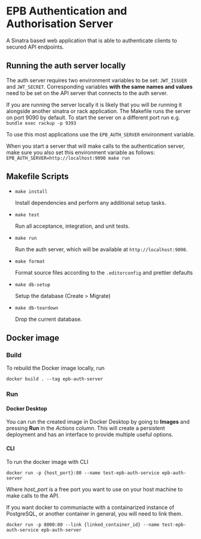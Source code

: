 # EPB Authentication and Authorisation Server

A Sinatra based web application that is able to authenticate clients to secured 
API endpoints.

## Running the auth server locally

The auth server requires two environment variables to be set: `JWT_ISSUER` and 
`JWT_SECRET`. Corresponding variables **with the same names and values** need 
to be set on the API server that connects to the auth server.

If you are running the server locally it is likely that you will be running it 
alongside another sinatra or rack application. The Makefile runs the server on
port 9090 by default. To start the server on a different port run e.g. 
`bundle exec rackup -p 9393`

To use this most applications use the `EPB_AUTH_SERVER` environment variable.

When you start a server that will make calls to the authentication server, make
sure you also set this environment variable as follows:
`EPB_AUTH_SERVER=http://localhost:9090 make run`

## Makefile Scripts

* `make install`

  Install dependencies and perform any additional setup tasks.

* `make test`

  Run all acceptance, integration, and unit tests.

* `make run`

  Run the auth server, which will be available at `http://localhost:9090`.

* `make format`

  Format source files according to the `.editorconfig` and prettier defaults

* `make db-setup`

  Setup the database (Create > Migrate)

* `make db-teardown`

  Drop the current database.


## Docker image

### Build

To rebuild the Docker image locally, run

`docker build . --tag epb-auth-server`

### Run

#### Docker Desktop

You can run the created image in Docker Desktop by going to **Images** and pressing **Run** in the *Actions* column.
This will create a persistent deployment and has an interface to provide multiple useful options.   

#### CLI

To run the docker image with CLI

`docker run -p {host_port}:80 --name test-epb-auth-service epb-auth-server`

Where *host_port* is a free port you want to use on your host machine to make calls to the API.

If you want docker to communiacte with a containarized instance of PostgreSQL, or another container in general, you will need to link them.

`docker run -p 8000:80 --link {linked_container_id} --name test-epb-auth-service epb-auth-server`
